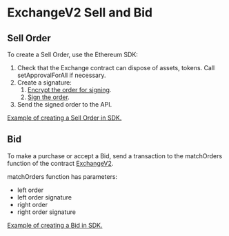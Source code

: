 # ExchangeV2 Sell and Bid

## Sell Order

To create a Sell Order, use the Ethereum SDK:

1. Check that the Exchange contract can dispose of assets, tokens. Call setApprovalForAll if necessary.
2. Create a signature:
   1. [Encrypt the order for signing](https://github.com/rarible/ethereum-sdk/blob/master/packages/sdk/src/order/encode-data.ts ).
   2. [Sign the order](https://github.com/rarible/ethereum-sdk/blob/master/packages/sdk/src/order/sign-order.ts).
3. Send the signed order to the API.

[Example of creating a Sell Order in SDK.](https://github.com/rarible/ethereum-sdk#create-sell-order)

## Bid

To make a purchase or accept a Bid, send a transaction to the matchOrders function of the contract [ExchangeV2](https://github.com/rarible/protocol-contracts/blob/master/exchange-v2/contracts/ExchangeV2Core.sol).

matchOrders function has parameters:

- left order
- left order signature
- right order
- right order signature

[Example of creating a Bid in SDK.](https://github.com/rarible/ethereum-sdk#create-bid)
